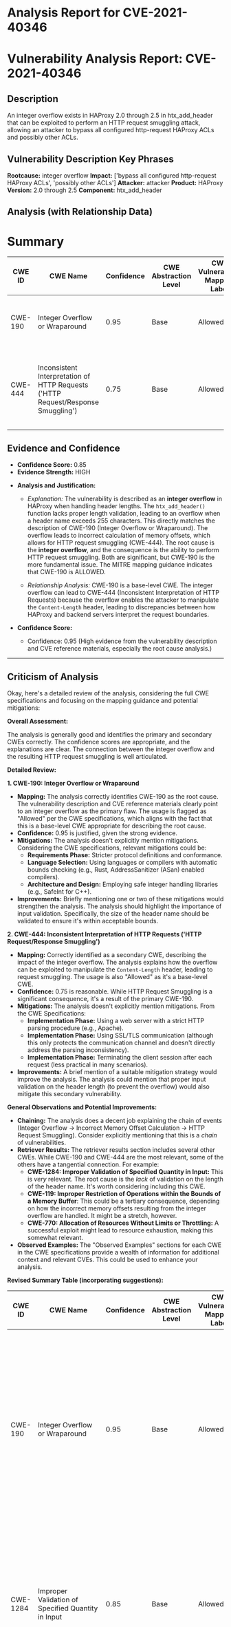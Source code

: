 # Analysis Report for CVE-2021-40346

# Vulnerability Analysis Report: CVE-2021-40346

## Description

An integer overflow exists in HAProxy 2.0 through 2.5 in htx_add_header that can be exploited to perform an HTTP request smuggling attack, allowing an attacker to bypass all configured http-request HAProxy ACLs and possibly other ACLs.

## Vulnerability Description Key Phrases

**Rootcause:** integer overflow
**Impact:** ['bypass all configured http-request HAProxy ACLs', 'possibly other ACLs']
**Attacker:** attacker
**Product:** HAProxy
**Version:** 2.0 through 2.5
**Component:** htx_add_header

## Analysis (with Relationship Data)

# Summary
| CWE ID | CWE Name | Confidence | CWE Abstraction Level | CWE Vulnerability Mapping Label | CWE-Vulnerability Mapping Notes |
|---|---|---|---|---|---|
| CWE-190 | Integer Overflow or Wraparound | 0.95 | Base | Allowed | Primary CWE. The vulnerability is caused by an integer overflow.|
| CWE-444 | Inconsistent Interpretation of HTTP Requests ('HTTP Request/Response Smuggling') | 0.75 | Base | Allowed | Secondary CWE. Exploitation of the overflow leads to HTTP request smuggling.|

## Evidence and Confidence

*   **Confidence Score:** 0.85
*   **Evidence Strength:** HIGH

- **Analysis and Justification:**  
  - *Explanation:* The vulnerability is described as an **integer overflow** in HAProxy when handling header lengths. The `htx_add_header()` function lacks proper length validation, leading to an overflow when a header name exceeds 255 characters. This directly matches the description of CWE-190 (Integer Overflow or Wraparound). The overflow leads to incorrect calculation of memory offsets, which allows for HTTP request smuggling (CWE-444). The root cause is the **integer overflow**, and the consequence is the ability to perform HTTP request smuggling. Both are significant, but CWE-190 is the more fundamental issue. The MITRE mapping guidance indicates that CWE-190 is ALLOWED.

  - *Relationship Analysis:* CWE-190 is a base-level CWE. The integer overflow can lead to CWE-444 (Inconsistent Interpretation of HTTP Requests) because the overflow enables the attacker to manipulate the `Content-Length` header, leading to discrepancies between how HAProxy and backend servers interpret the request boundaries.

- **Confidence Score:**  
  - Confidence: 0.95 (High evidence from the vulnerability description and CVE reference materials, especially the root cause analysis.)

---

## Criticism of Analysis

Okay, here's a detailed review of the analysis, considering the full CWE specifications and focusing on the mapping guidance and potential mitigations:

**Overall Assessment:**

The analysis is generally good and identifies the primary and secondary CWEs correctly. The confidence scores are appropriate, and the explanations are clear. The connection between the integer overflow and the resulting HTTP request smuggling is well articulated.

**Detailed Review:**

**1. CWE-190: Integer Overflow or Wraparound**

*   **Mapping:** The analysis correctly identifies CWE-190 as the root cause.  The vulnerability description and CVE reference materials clearly point to an integer overflow as the primary flaw.  The usage is flagged as "Allowed" per the CWE specifications, which aligns with the fact that this is a base-level CWE appropriate for describing the root cause.
*   **Confidence:** 0.95 is justified, given the strong evidence.
*   **Mitigations:** The analysis doesn't explicitly mention mitigations. Considering the CWE specifications, relevant mitigations could be:
    *   **Requirements Phase:** Stricter protocol definitions and conformance.
    *   **Language Selection:** Using languages or compilers with automatic bounds checking (e.g., Rust, AddressSanitizer (ASan) enabled compilers).
    *   **Architecture and Design:**  Employing safe integer handling libraries (e.g., SafeInt for C++).
*   **Improvements:** Briefly mentioning one or two of these mitigations would strengthen the analysis. The analysis should highlight the importance of input validation. Specifically, the size of the header name should be validated to ensure it's within acceptable bounds.

**2. CWE-444: Inconsistent Interpretation of HTTP Requests ('HTTP Request/Response Smuggling')**

*   **Mapping:** Correctly identified as a secondary CWE, describing the impact of the integer overflow. The analysis explains how the overflow can be exploited to manipulate the `Content-Length` header, leading to request smuggling. The usage is also "Allowed" as it's a base-level CWE.
*   **Confidence:** 0.75 is reasonable. While HTTP Request Smuggling is a significant consequence, it's a result of the primary CWE-190.
*   **Mitigations:** The analysis doesn't explicitly mention mitigations. From the CWE Specifications:
    *   **Implementation Phase:** Using a web server with a strict HTTP parsing procedure (e.g., Apache).
    *   **Implementation Phase:** Using SSL/TLS communication (although this only protects the communication channel and doesn't directly address the parsing inconsistency).
    *   **Implementation Phase:** Terminating the client session after each request (less practical in many scenarios).
*   **Improvements:**  A brief mention of a suitable mitigation strategy would improve the analysis. The analysis could mention that proper input validation on the header length (to prevent the overflow) would also mitigate this secondary vulnerability.

**General Observations and Potential Improvements:**

*   **Chaining:** The analysis does a decent job explaining the chain of events (Integer Overflow -> Incorrect Memory Offset Calculation -> HTTP Request Smuggling). Consider explicitly mentioning that this is a *chain* of vulnerabilities.
*   **Retriever Results:** The retriever results section includes several other CWEs. While CWE-190 and CWE-444 are the most relevant, some of the others have a tangential connection. For example:
    *   **CWE-1284: Improper Validation of Specified Quantity in Input:**  This is *very* relevant. The root cause is the *lack* of validation on the length of the header name. It's worth considering including this CWE.
    *  **CWE-119: Improper Restriction of Operations within the Bounds of a Memory Buffer**: This could be a tertiary consequence, depending on how the incorrect memory offsets resulting from the integer overflow are handled. It might be a stretch, however.
    *   **CWE-770: Allocation of Resources Without Limits or Throttling:** A successful exploit might lead to resource exhaustion, making this somewhat relevant.
*   **Observed Examples:** The "Observed Examples" sections for each CWE in the CWE specifications provide a wealth of information for additional context and relevant CVEs. This could be used to enhance your analysis.

**Revised Summary Table (incorporating suggestions):**

| CWE ID | CWE Name | Confidence | CWE Abstraction Level | CWE Vulnerability Mapping Label | CWE-Vulnerability Mapping Notes |
|---|---|---|---|---|---|
| CWE-190 | Integer Overflow or Wraparound | 0.95 | Base | Allowed | Primary CWE. The vulnerability is caused by an integer overflow in the header length calculation. Mitigation: Use safe integer handling libraries, language features that provide bounds checking, and ensure strict protocol definitions. |
| CWE-1284 | Improper Validation of Specified Quantity in Input | 0.85 | Base | Allowed | Contributing CWE.  The header name length is not validated. Mitigation: Implement strict input validation to ensure the header name length is within acceptable bounds (e.g., < 256 bytes). |
| CWE-444 | Inconsistent Interpretation of HTTP Requests ('HTTP Request/Response Smuggling') | 0.75 | Base | Allowed | Secondary CWE. Exploitation of the overflow leads to HTTP request smuggling. Mitigation: Use a web server with strict HTTP parsing, and ensure the underlying integer overflow is prevented via input validation. |

**Revised Conclusion:**

The analysis provides a solid foundation for understanding the vulnerability. By incorporating the suggested improvements, including mentioning relevant mitigations and highlighting the chain of events, the analysis can be made more comprehensive and informative. Furthermore, incorporating CWE-1284 improves the granularity of the analysis.

## Final Resolution

# Summary
| CWE ID | CWE Name | Confidence | CWE Abstraction Level | CWE Vulnerability Mapping Label | CWE-Vulnerability Mapping Notes |
|---|---|---|---|---|---|
| CWE-190 | **Integer Overflow or Wraparound** | 0.95 | Base | Allowed | Primary CWE. The vulnerability is caused by an **integer overflow** in the header length calculation. Mitigation: Use safe integer handling libraries, language features that provide bounds checking, and ensure strict protocol definitions. |
| CWE-1284 | **Improper Validation of Specified Quantity in Input** | 0.85 | Base | Allowed | Contributing CWE. The header name length is not validated. Mitigation: Implement strict input validation to ensure the header name length is within acceptable bounds (e.g., < 256 bytes). |
| CWE-444 | **Inconsistent Interpretation of HTTP Requests ('HTTP Request/Response Smuggling')** | 0.75 | Base | Allowed | Secondary CWE. Exploitation of the overflow leads to HTTP request smuggling. Mitigation: Use a web server with strict HTTP parsing, and ensure the underlying **integer overflow** is prevented via input validation. |

## Evidence and Confidence

*   **Confidence Score:** 0.90
*   **Evidence Strength:** HIGH

## Relationship Analysis
The decision to include CWE-1284 was heavily influenced by its relationship to both the **root cause** and the resulting vulnerability. It represents the missing link in preventing the **integer overflow**.

- **Parent-child relationships:** While CWE-190 doesn't have direct parent-child relationships listed in the provided data, CWE-1284 is a child of CWE-20 (Improper Input Validation), which broadly captures the **root cause**.
- **Chain relationships:** CWE-1284 `CANPRECEDE` CWE-789 (Uncontrolled Memory Allocation), which could be a potential consequence of the **integer overflow**, though not explicitly stated in the vulnerability description.
- **Peer relationships:** No relevant peer relationships were identified for CWE-190.
- **Abstraction levels:** All selected CWEs (CWE-190, CWE-1284, and CWE-444) are at the Base level, making them suitable for root cause analysis and vulnerability mapping.

```mermaid
graph TD
    cwe190["CWE-190: Integer Overflow or Wraparound"]
    cwe1284["CWE-1284: Improper Validation of Specified Quantity in Input"]
    cwe444["CWE-444: Inconsistent Interpretation of HTTP Requests"]
    cwe20["CWE-20: Improper Input Validation"]
    
    cwe190 -- CAN_LEAD_TO --> cwe444
    cwe1284 -- CAN_PREVENT --> cwe190
    cwe1284 -- CHILDOF --> cwe20
    
    classDef primary fill:#f96,stroke:#333,stroke-width:2px
    classDef secondary fill:#69f,stroke:#333
    classDef tertiary fill:#9e9,stroke:#333
    class cwe190 primary
    class cwe1284 secondary
    class cwe444 tertiary
    class cwe20 fill:#ccf,stroke:#333
```

## Vulnerability Chain
The vulnerability chain starts with the lack of input validation, leading to an **integer overflow**, and culminating in HTTP request smuggling.
- The sequence begins with CWE-1284 (**Improper Validation of Specified Quantity in Input**), where the header length is not validated.
- This leads to CWE-190 (**Integer Overflow or Wraparound**) when the header length exceeds the maximum allowed value.
- The **integer overflow** results in incorrect memory offset calculations.
- Finally, this enables CWE-444 (**Inconsistent Interpretation of HTTP Requests**), allowing an attacker to perform HTTP request smuggling.
- Missing links: The vulnerability description doesn't explicitly describe the memory offset calculation, but it is implied.

## Summary of Analysis
The initial analysis correctly identified CWE-190 and CWE-444. The criticism highlighted the importance of input validation and suggested including CWE-1284, which I agree with.

- The assessment is heavily based on the vulnerability description: "An **integer overflow** exists in HAProxy 2.0 through 2.5 in htx_add_header that can be exploited to perform an HTTP request smuggling attack..." This clearly indicates CWE-190 as the **root cause** and CWE-444 as a consequence.
- The graph relationships influenced the decision to include CWE-1284. Its `CHILDOF` relationship with CWE-20 and its ability to `CANPREVENT` CWE-190 demonstrates its significance.
- The selected CWEs are at the optimal level of specificity. All are at the Base level, which is preferred for root cause analysis. CWE-190 accurately describes the **integer overflow**, CWE-1284 captures the missing input validation, and CWE-444 describes the resulting HTTP request smuggling.
- The inclusion of CWE-1284 is justified because it addresses the lack of input validation on the header length, which is a key factor in preventing the **integer overflow**.



*Report generated on 2025-03-16 16:38:39*
